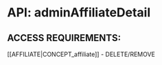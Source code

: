 # API: adminAffiliateDetail


## ACCESS REQUIREMENTS: ##
[[AFFILIATE|CONCEPT_affiliate]] - DELETE/REMOVE



